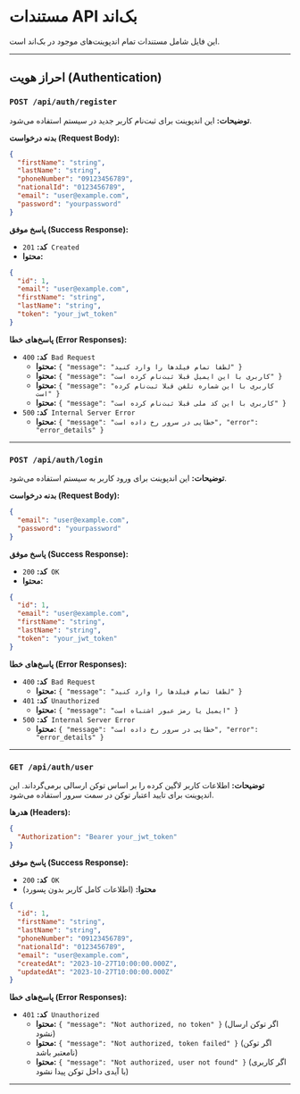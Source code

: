 # مستندات API بک‌اند

این فایل شامل مستندات تمام اندپوینت‌های موجود در بک‌اند است.

---

## احراز هویت (Authentication)

### `POST /api/auth/register`

**توضیحات:** این اندپوینت برای ثبت‌نام کاربر جدید در سیستم استفاده می‌شود.

**بدنه درخواست (Request Body):**
```json
{
  "firstName": "string",
  "lastName": "string",
  "phoneNumber": "09123456789",
  "nationalId": "0123456789",
  "email": "user@example.com",
  "password": "yourpassword"
}
```

**پاسخ موفق (Success Response):**
- **کد:** `201 Created`
- **محتوا:**
```json
{
  "id": 1,
  "email": "user@example.com",
  "firstName": "string",
  "lastName": "string",
  "token": "your_jwt_token"
}
```

**پاسخ‌های خطا (Error Responses):**
- **کد:** `400 Bad Request`
  - **محتوا:** `{ "message": "لطفا تمام فیلدها را وارد کنید" }`
  - **محتوا:** `{ "message": "کاربری با این ایمیل قبلا ثبت‌نام کرده است" }`
  - **محتوا:** `{ "message": "کاربری با این شماره تلفن قبلا ثبت‌نام کرده است" }`
  - **محتوا:** `{ "message": "کاربری با این کد ملی قبلا ثبت‌نام کرده است" }`
- **کد:** `500 Internal Server Error`
  - **محتوا:** `{ "message": "خطایی در سرور رخ داده است", "error": "error_details" }`

---

### `POST /api/auth/login`

**توضیحات:** این اندپوینت برای ورود کاربر به سیستم استفاده می‌شود.

**بدنه درخواست (Request Body):**
```json
{
  "email": "user@example.com",
  "password": "yourpassword"
}
```

**پاسخ موفق (Success Response):**
- **کد:** `200 OK`
- **محتوا:**
```json
{
  "id": 1,
  "email": "user@example.com",
  "firstName": "string",
  "lastName": "string",
  "token": "your_jwt_token"
}
```

**پاسخ‌های خطا (Error Responses):**
- **کد:** `400 Bad Request`
  - **محتوا:** `{ "message": "لطفا تمام فیلدها را وارد کنید" }`
- **کد:** `401 Unauthorized`
  - **محتوا:** `{ "message": "ایمیل یا رمز عبور اشتباه است" }`
- **کد:** `500 Internal Server Error`
  - **محتوا:** `{ "message": "خطایی در سرور رخ داده است", "error": "error_details" }`

---

### `GET /api/auth/user`

**توضیحات:** اطلاعات کاربر لاگین کرده را بر اساس توکن ارسالی برمی‌گرداند. این اندپوینت برای تایید اعتبار توکن در سمت سرور استفاده می‌شود.

**هدرها (Headers):**
```json
{
  "Authorization": "Bearer your_jwt_token"
}
```

**پاسخ موفق (Success Response):**
- **کد:** `200 OK`
- **محتوا:** (اطلاعات کامل کاربر بدون پسورد)
```json
{
  "id": 1,
  "firstName": "string",
  "lastName": "string",
  "phoneNumber": "09123456789",
  "nationalId": "0123456789",
  "email": "user@example.com",
  "createdAt": "2023-10-27T10:00:00.000Z",
  "updatedAt": "2023-10-27T10:00:00.000Z"
}
```

**پاسخ‌های خطا (Error Responses):**
- **کد:** `401 Unauthorized`
  - **محتوا:** `{ "message": "Not authorized, no token" }` (اگر توکن ارسال نشود)
  - **محتوا:** `{ "message": "Not authorized, token failed" }` (اگر توکن نامعتبر باشد)
  - **محتوا:** `{ "message": "Not authorized, user not found" }` (اگر کاربری با آیدی داخل توکن پیدا نشود)

---
